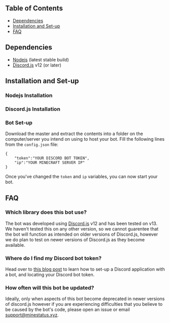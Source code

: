 ## Table of Contents
* [Dependencies](#dependencies)
* [Installation and Set-up](#installation-and-set-up)
* [FAQ](#faq)

## Dependencies
* [Nodejs](https://nodejs.org/) (latest stable build)
* [Discord.js](https://discord.js.org) v12 (or later)

## Installation and Set-up
### Nodejs Installation


### Discord.js Installation


### Bot Set-up
Download the master and extract the contents into a folder on the computer/server you intend on using to host your bot.
Fill the following lines from the `config.json` file:
```
{
    "token":"YOUR DISCORD BOT TOKEN",
    "ip":"YOUR MINECRAFT SERVER IP"
}
```
Once you've changed the `token` and `ip` variables, you can now start your bot.

## FAQ
### Which library does this bot use?
The bot was developed using [Discord.js](https://discord.js.org) v12 and has been tested on v13. We haven't tested this on any other version, so we cannot guarentee that the bot will function as intended on older versions of Discord.js, however we do plan to test on newer versions of Discord.js as they become available.

### Where do I find my Discord bot token?
Head over to [this blog post](https://www.sheldonjsmith.com/2021/07/20/creating-discord-bot.html) to learn how to set-up a Discord application with a bot, and locating your Discord bot token.

### How often will this bot be updated?
Ideally, only when aspects of this bot become deprecated in newer versions of discord.js however if you are experiencing difficulties that you believe to be caused by the bot's code, please open an issue or email [support@minestatus.xyz](mailto:support@minestatus.xyz).
